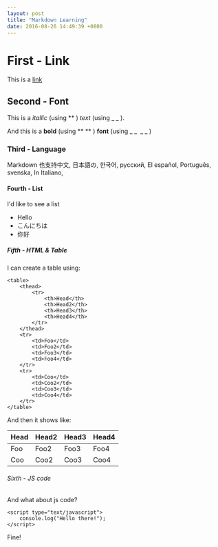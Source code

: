 ```yaml
---
layout: post
title: "Markdown Learning"
date: 2016-08-26 14:49:39 +0800
---
```


# First - Link

This is a [link](http://halomaple.com)

## Second - Font

This is a *itallic* (using \*\* ) _text_ (using \_ \_ ).

And this is a **bold** (using \*\* \*\* ) __font__ (using \_ \_&nbsp;&nbsp;\_ \_ )

### Third - Language

Markdown 也支持中文, 日本語の, 한국어, русский, El español, Português, svenska, In Italiano, 

#### Fourth - List

I'd like to see a list

* Hello
* こんにちは
* 你好

##### Fifth - HTML & Table

I can create a table using:

```
<table>
	<thead>
		<tr>
			<th>Head</th>
			<th>Head2</th>
			<th>Head3</th>
			<th>Head4</th>
		</tr>
	</thead>
    <tr>
        <td>Foo</td>
        <td>Foo2</td>
        <td>Foo3</td>
        <td>Foo4</td>
    </tr>
    <tr>
        <td>Coo</td>
        <td>Coo2</td>
        <td>Coo3</td>
        <td>Coo4</td>
    </tr>
</table>
```

And then it shows like:

<table>
	<thead>
		<tr>
			<th>Head</th>
			<th>Head2</th>
			<th>Head3</th>
			<th>Head4</th>
		</tr>
	</thead>
    <tr>
        <td>Foo</td>
        <td>Foo2</td>
        <td>Foo3</td>
        <td>Foo4</td>
    </tr>
    <tr>
        <td>Coo</td>
        <td>Coo2</td>
        <td>Coo3</td>
        <td>Coo4</td>
    </tr>
</table>

###### Sixth - JS code

And what about js code?

```
<script type="text/javascript">
	console.log("Hello there!");
</script>
```
Fine!
